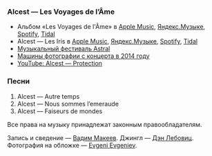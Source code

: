 ### Alcest — Les Voyages de l’Âme

- Альбом «Les Voyages de l'Âme» в
  [Apple Music](https://music.apple.com/album/1001162723),
  [Яндекс.Музыке](https://music.yandex.ru/album/548821),
  [Spotify](https://open.spotify.com/album/4NbmvbO9OuEjLYat5BkFAL),
  [Tidal](http://tidal.com/browse/album/47863794)
- Alcest — Les Iris в
  [Apple Music](https://music.apple.com/album/1001698079?i=1001698218),
  [Яндекс.Музыке](https://music.yandex.ru/album/251128/track/2503897),
  [Spotify](https://open.spotify.com/track/6tL5obDZ06OHBHbHwW01oE),
  [Tidal](https://tidal.com/browse/track/47918334)
- [Музыкальный фестиваль Astral](https://fbits.ru/astral/)
- [Машины фотографии с концерта в 2014 году](https://anyonealive.tumblr.com/post/77703219976/)
- [YouTube: Alcest — Protection](https://youtu.be/Tn7wvu8R4Wk)

### Песни

1. Alcest — Autre temps
2. Alcest — Nous sommes l’emeraude
3. Alcest — Faiseurs de mondes

Все права на музыку принадлежат законным правообладателям.

Запись и сведение — [Вадим Макеев](https://twitter.com/pepelsbey).
Джингл — [Дэн Лебовиц](https://www.youtube.com/channel/UC38A5qHrlc_Zgua7vL4b96w).
Фотография на обложке — [Evgeni Evgeniev](https://unsplash.com/photos/LPKk3wtkC-g).

